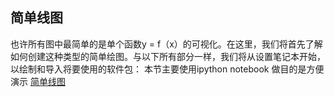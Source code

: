 ## 简单线图
也许所有图中最简单的是单个函数y = f（x）的可视化。在这里，我们将首先了解如何创建这种类型的简单绘图。与以下所有部分一样，我们将从设置笔记本开始，以绘制和导入将要使用的软件包：
本节主要使用ipython notebook 做目的是方便演示
[简单线图](https://github.com/xiongzhenggang/xiongzhenggang.github.io/blob/master/data-science/24-simple_liner.ipynb)